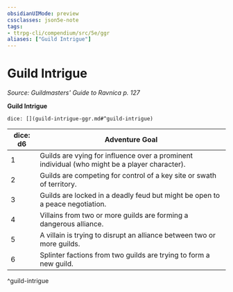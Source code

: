 ```yaml
---
obsidianUIMode: preview
cssclasses: json5e-note
tags:
- ttrpg-cli/compendium/src/5e/ggr
aliases: ["Guild Intrigue"]
---
```

# Guild Intrigue
*Source: Guildmasters' Guide to Ravnica p. 127* 

**Guild Intrigue**

`dice: [](guild-intrigue-ggr.md#^guild-intrigue)`

| dice: d6 | Adventure Goal |
|----------|----------------|
| 1 | Guilds are vying for influence over a prominent individual (who might be a player character). |
| 2 | Guilds are competing for control of a key site or swath of territory. |
| 3 | Guilds are locked in a deadly feud but might be open to a peace negotiation. |
| 4 | Villains from two or more guilds are forming a dangerous alliance. |
| 5 | A villain is trying to disrupt an alliance between two or more guilds. |
| 6 | Splinter factions from two guilds are trying to form a new guild. |
^guild-intrigue